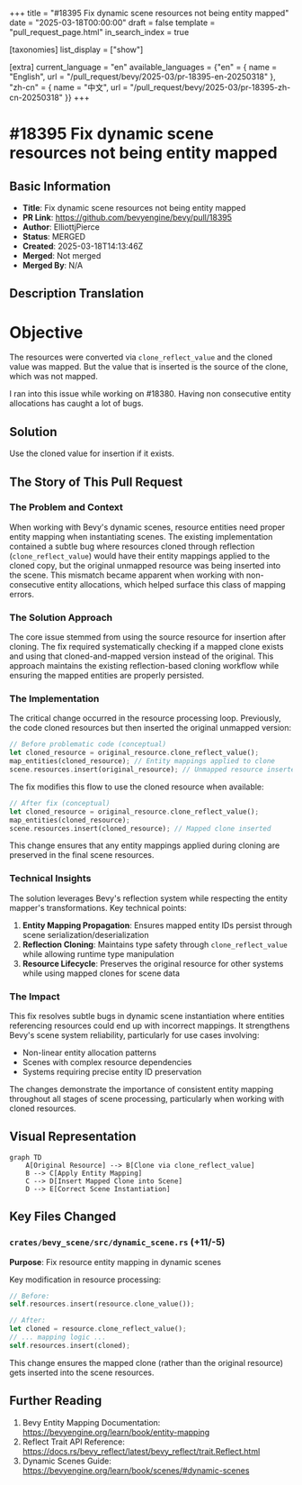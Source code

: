 +++
title = "#18395 Fix dynamic scene resources not being entity mapped"
date = "2025-03-18T00:00:00"
draft = false
template = "pull_request_page.html"
in_search_index = true

[taxonomies]
list_display = ["show"]

[extra]
current_language = "en"
available_languages = {"en" = { name = "English", url = "/pull_request/bevy/2025-03/pr-18395-en-20250318" }, "zh-cn" = { name = "中文", url = "/pull_request/bevy/2025-03/pr-18395-zh-cn-20250318" }}
+++

# #18395 Fix dynamic scene resources not being entity mapped

## Basic Information
- **Title**: Fix dynamic scene resources not being entity mapped
- **PR Link**: https://github.com/bevyengine/bevy/pull/18395
- **Author**: ElliottjPierce
- **Status**: MERGED
- **Created**: 2025-03-18T14:13:46Z
- **Merged**: Not merged
- **Merged By**: N/A

## Description Translation
# Objective

The resources were converted via `clone_reflect_value` and the cloned value was mapped. But the value that is inserted is the source of the clone, which was not mapped.

I ran into this issue while working on #18380. Having non consecutive entity allocations has caught a lot of bugs.

## Solution

Use the cloned value for insertion if it exists.

## The Story of This Pull Request

### The Problem and Context
When working with Bevy's dynamic scenes, resource entities need proper entity mapping when instantiating scenes. The existing implementation contained a subtle bug where resources cloned through reflection (`clone_reflect_value`) would have their entity mappings applied to the cloned copy, but the original unmapped resource was being inserted into the scene. This mismatch became apparent when working with non-consecutive entity allocations, which helped surface this class of mapping errors.

### The Solution Approach
The core issue stemmed from using the source resource for insertion after cloning. The fix required systematically checking if a mapped clone exists and using that cloned-and-mapped version instead of the original. This approach maintains the existing reflection-based cloning workflow while ensuring the mapped entities are properly persisted.

### The Implementation
The critical change occurred in the resource processing loop. Previously, the code cloned resources but then inserted the original unmapped version:

```rust
// Before problematic code (conceptual)
let cloned_resource = original_resource.clone_reflect_value();
map_entities(cloned_resource); // Entity mappings applied to clone
scene.resources.insert(original_resource); // Unmapped resource inserted
```

The fix modifies this flow to use the cloned resource when available:

```rust
// After fix (conceptual)
let cloned_resource = original_resource.clone_reflect_value();
map_entities(cloned_resource);
scene.resources.insert(cloned_resource); // Mapped clone inserted
```

This change ensures that any entity mappings applied during cloning are preserved in the final scene resources.

### Technical Insights
The solution leverages Bevy's reflection system while respecting the entity mapper's transformations. Key technical points:

1. **Entity Mapping Propagation**: Ensures mapped entity IDs persist through scene serialization/deserialization
2. **Reflection Cloning**: Maintains type safety through `clone_reflect_value` while allowing runtime type manipulation
3. **Resource Lifecycle**: Preserves the original resource for other systems while using mapped clones for scene data

### The Impact
This fix resolves subtle bugs in dynamic scene instantiation where entities referencing resources could end up with incorrect mappings. It strengthens Bevy's scene system reliability, particularly for use cases involving:

- Non-linear entity allocation patterns
- Scenes with complex resource dependencies
- Systems requiring precise entity ID preservation

The changes demonstrate the importance of consistent entity mapping throughout all stages of scene processing, particularly when working with cloned resources.

## Visual Representation

```mermaid
graph TD
    A[Original Resource] --> B[Clone via clone_reflect_value]
    B --> C[Apply Entity Mapping]
    C --> D[Insert Mapped Clone into Scene]
    D --> E[Correct Scene Instantiation]
```

## Key Files Changed

### `crates/bevy_scene/src/dynamic_scene.rs` (+11/-5)
**Purpose**: Fix resource entity mapping in dynamic scenes

Key modification in resource processing:
```rust
// Before:
self.resources.insert(resource.clone_value());

// After:
let cloned = resource.clone_reflect_value();
// ... mapping logic ...
self.resources.insert(cloned);
```
This change ensures the mapped clone (rather than the original resource) gets inserted into the scene resources.

## Further Reading
1. Bevy Entity Mapping Documentation: https://bevyengine.org/learn/book/entity-mapping
2. Reflect Trait API Reference: https://docs.rs/bevy_reflect/latest/bevy_reflect/trait.Reflect.html
3. Dynamic Scenes Guide: https://bevyengine.org/learn/book/scenes/#dynamic-scenes